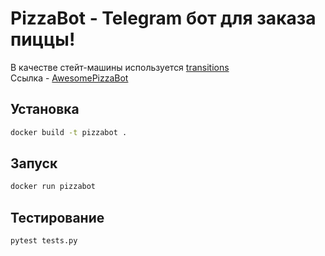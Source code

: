 # PizzaBot - Telegram бот для заказа пиццы!
В качестве стейт-машины используется [transitions] <br>
Ссылка - [AwesomePizzaBot]

[transitions]: https://github.com/pytransitions/transitions
[AwesomePizzaBot]: https://t.me/AwesomePizzaBot

## Установка
```bash
docker build -t pizzabot .
```

## Запуск
```bash
docker run pizzabot
```

## Тестирование
```bash
pytest tests.py
```
